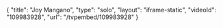 {
    "title": "Joy Mangano",
    "type": "solo",
    "layout": "iframe-static",
    "videoId": "109983928",
    "url": "\/tvpembed\/109983928"
}